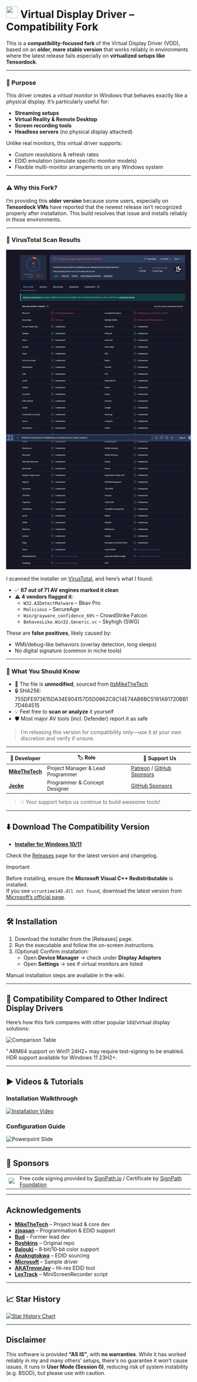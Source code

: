 # <img src="https://github.com/user-attachments/assets/22ff37ba-a8ea-4b65-b7b2-e7fcb09d858b" height="32" width="32"> Virtual Display Driver – Compatibility Fork

This is a **compatibility-focused fork** of the Virtual Display Driver (VDD), based on an **older, more stable version** that works reliably in environments where the latest release fails especially on **virtualized setups like Tensordock**.

---

### 🎯 Purpose

This driver creates a _virtual monitor_ in Windows that behaves exactly like a physical display. It’s particularly useful for:

- **Streaming setups**  
- **Virtual Reality & Remote Desktop**  
- **Screen recording tools**  
- **Headless servers** (no physical display attached)  

Unlike real monitors, this virtual driver supports:

- Custom resolutions & refresh rates  
- EDID emulation (simulate specific monitor models)  
- Flexible multi-monitor arrangements on any Windows system  

---

### ⚠️ Why this Fork?

I’m providing this **older version** because some users, especially on **Tensordock VMs** have reported that the newest release isn’t recognized properly after installation. This build resolves that issue and installs reliably in those environments.

---

### 🧪 VirusTotal Scan Results

![VirusTotal Screenshot](./vdd-virustotal.png)

I scanned the installer on [VirusTotal](https://virustotal.com), and here’s what I found:

- ✅ **67 out of 71 AV engines marked it clean**  
- ⚠️ **4 vendors flagged it**:
  - `W32.AIDetectMalware` – Bkav Pro  
  - `Malicious` – SecureAge  
  - `Win/grayware_confidence_60%` – CrowdStrike Falcon  
  - `BehavesLike.Win32.Generic.vc` – Skyhigh (SWG)

These are **false positives**, likely caused by:
- WMI/debug-like behaviors (overlay detection, long sleeps)  
- No digital signature (common in niche tools)  

---

### 🔐 What You Should Know

- 🧠 The file is **unmodified**, sourced from [ItsMikeTheTech](https://github.com/itsmikethetech)
- 🔒 SHA256: 755DFE973615DA34E904157D5D0962C8C14E74AB6BC5191A91720BB17D464515
- 💡 Feel free to **scan or analyze** it yourself  
- 🛡️ Most major AV tools (incl. Defender) report it as safe  

> I’m releasing this version for compatibility only—use it at your own discretion and verify if unsure.

---

| 👤 Developer | 🏷️ Role                             | 💖 Support Us |
|-------------|--------------------------------------|--------------|
| **[MikeTheTech](https://github.com/itsmikethetech)** | Project Manager & Lead Programmer | [Patreon](https://www.patreon.com/mikethetech) / [GitHub Sponsors](https://github.com/sponsors/itsmikethetech) |
| **[Jocke](https://github.com/zjoasan)** | Programmer & Concept Designer | [GitHub Sponsors](https://github.com/sponsors/zjoasan) |

> 💡 Your support helps us continue to build awesome tools!

---

## ⬇️ Download The Compatibility Version

- **[Installer for Windows 10/11](https://github.com/ULTRA-VAGUE/Virtual-Display-Driver-Compatibility-Fork/releases)**

Check the [Releases](https://github.com/ULTRA-VAGUE/Virtual-Display-Driver-Compatibility-Fork/releases) page for the latest version and changelog.

> [!IMPORTANT]  
> Before installing, ensure the **Microsoft Visual C++ Redistributable** is installed.  
> If you see `vcruntime140.dll not found`, download the latest version from [Microsoft’s official page](https://learn.microsoft.com/cpp/windows/latest-supported-vc-redist).

---

## 🛠️ Installation

1. Download the installer from the [Releases] page.  
2. Run the executable and follow the on-screen instructions.  
3. (Optional) Confirm installation:
   - Open **Device Manager** → check under **Display Adapters**  
   - Open **Settings** → see if virtual monitors are listed  

Manual installation steps are available in the wiki.

---

## 🤔 Compatibility Compared to Other Indirect Display Drivers

Here’s how this fork compares with other popular Idd/virtual display solutions:

![Comparison Table](https://github.com/user-attachments/assets/98ccb915-5a94-42f9-818b-213ceef4c3ac)

¹ ARM64 support on Win11 24H2+ may require test-signing to be enabled.  
HDR support available for Windows 11 23H2+.

---

## ▶️ Videos & Tutorials

### Installation Walkthrough  
[![Installation Video](https://github.com/user-attachments/assets/fa9bec7f-c6f4-4362-be11-8e5d43c326f1)](https://youtu.be/ChvucKHbwMo)

### Configuration Guide  
![Powerpoint Slide](https://github.com/user-attachments/assets/9ac05776-36e1-4ba1-ac52-3f189dbd7730)

---

## 🤝 Sponsors

<table>
  <tr>
    <td><img src="https://github.com/user-attachments/assets/ca93d971-67dc-41dd-b945-ab4f372ea72a" /></td>
    <td>Free code signing provided by <a href="https://signpath.io">SignPath.io</a> / Certificate by <a href="https://signpath.org">SignPath Foundation</a></td>
  </tr>
</table>

---

## Acknowledgements

- **[MikeTheTech](https://github.com/itsmikethetech)** – Project lead & core dev  
- **[zjoasan](https://github.com/zjoasan)** – Programmation & EDID support  
- **[Bud](https://github.com/bud3699)** – Former lead dev  
- **[Roshkins](https://github.com/roshkins/IddSampleDriver)** – Original repo  
- **[Baloukj](https://github.com/baloukj/IddSampleDriver)** – 8‑bit/10‑bit color support  
- **[Anakngtokwa](https://github.com/Anakngtokwa)** – EDID sourcing  
- **[Microsoft](https://github.com/microsoft/Windows-driver-samples/tree/master/video/IndirectDisplay)** – Sample driver  
- **[AKATrevorJay](https://github.com/akatrevorjay/edid-generator)** – Hi-res EDID tool  
- **[LexTrack](https://github.com/lextrack/)** – MiniScreenRecorder script  

---

## 📈 Star History

[![Star History Chart](https://api.star-history.com/svg?repos=VirtualDrivers/Virtual-Display-Driver&type=Date)](https://www.star-history.com/#VirtualDrivers/Virtual-Display-Driver&Date)

---

## Disclaimer

This software is provided **“AS IS”**, with **no warranties**. While it has worked reliably in my and many others’ setups, there's no guarantee it won't cause issues. It runs in **User Mode (Session 0)**, reducing risk of system instability (e.g. BSOD), but please use with caution.
```
